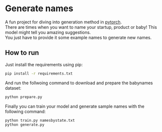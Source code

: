 # Generate names

A fun project for diving into generation method in [pytorch](http://pytorch.org).  
There are times when you want to name your startup, product or baby! This model might tell you amazing suggestions.  
You just have to provide it some example names to generate new names.

## How to run
Just install the requirements using pip:
```bash
pip install -r requirements.txt
```

And run the follwoing command to download and prepare the babynames dataset:
```bash
python prepare.py
```
Finally you can train your model and generate sample names with the following command:
```bash
python train.py namesbystate.txt
python generate.py
```